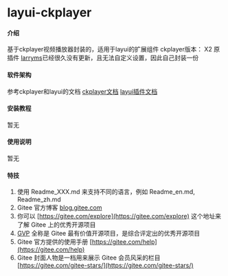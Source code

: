 # layui-ckplayer

#### 介绍
基于ckplayer视频播放器封装的，适用于layui的扩展组件
ckplayer版本： X2
原插件 [larryms](https://gitee.com/layui_larryms/larryms)已经很久没有更新，且无法自定义设置，因此自己封装一份

#### 软件架构
参考ckplayer和layui的文档
[ckplayer文档](https://www.ckplayer.com/manual/)
[layui插件文档](https://www.layui.com/doc/base/modules.html#extend)

#### 安装教程

暂无

#### 使用说明

暂无


#### 特技

1.  使用 Readme\_XXX.md 来支持不同的语言，例如 Readme\_en.md, Readme\_zh.md
2.  Gitee 官方博客 [blog.gitee.com](https://blog.gitee.com)
3.  你可以 [https://gitee.com/explore](https://gitee.com/explore) 这个地址来了解 Gitee 上的优秀开源项目
4.  [GVP](https://gitee.com/gvp) 全称是 Gitee 最有价值开源项目，是综合评定出的优秀开源项目
5.  Gitee 官方提供的使用手册 [https://gitee.com/help](https://gitee.com/help)
6.  Gitee 封面人物是一档用来展示 Gitee 会员风采的栏目 [https://gitee.com/gitee-stars/](https://gitee.com/gitee-stars/)
